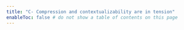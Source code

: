 ```yaml
---
title: "C- Compression and contextualizability are in tension"
enableToc: false # do not show a table of contents on this page
---
```

